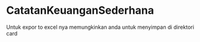 # CatatanKeuanganSederhana
Untuk expor to excel nya memungkinkan anda untuk menyimpan di direktori card
